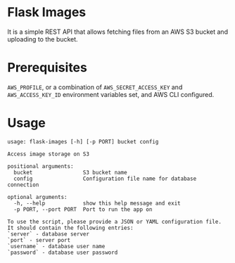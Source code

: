 # Flask Images

It is a simple REST API that allows fetching files from an AWS S3 bucket
and uploading to the bucket.

# Prerequisites

`AWS_PROFILE`, or a combination of `AWS_SECRET_ACCESS_KEY`
and `AWS_ACCESS_KEY_ID` environment variables set, and AWS CLI configured.

# Usage
```
usage: flask-images [-h] [-p PORT] bucket config

Access image storage on S3

positional arguments:
  bucket                S3 bucket name
  config                Configuration file name for database connection

optional arguments:
  -h, --help            show this help message and exit
  -p PORT, --port PORT  Port to run the app on

To use the script, please provide a JSON or YAML configuration file.
It should contain the following entries:
`server` - database server
`port` - server port
`username` - database user name
`password` - database user password
```